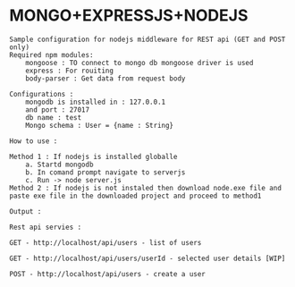 MONGO+EXPRESSJS+NODEJS
======================
	Sample configuration for nodejs middleware for REST api (GET and POST only)
	Required npm modules:
		mongoose : TO connect to mongo db mongoose driver is used
		express : For rouiting
		body-parser : Get data from request body
		
	Configurations :
		mongodb is installed in : 127.0.0.1 
		and port : 27017
		db name : test
		Mongo schema : User = {name : String}
		
	How to use :
	
	Method 1 : If nodejs is installed globalle
		a. Startd mongodb
		b. In comand prompt navigate to serverjs
		c. Run -> node server.js
	Method 2 : If nodejs is not instaled then download node.exe file and paste exe file in the downloaded project and proceed to method1
	
	Output :
	
	Rest api servies :
	
	GET - http://localhost/api/users - list of users
	
	GET - http://localhost/api/users/userId - selected user details [WIP]
	
	POST - http://localhost/api/users - create a user
	
	 
	
	
	